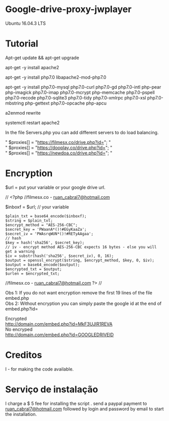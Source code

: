 # Google-drive-proxy-jwplayer

Ubuntu 16.04.3 LTS 

# Tutorial

Apt-get update && apt-get upgrade<br>

apt-get -y install apache2<br>

apt-get -y install php7.0 libapache2-mod-php7.0<br>

apt-get -y install php7.0-mysql php7.0-curl php7.0-gd php7.0-intl php-pear php-imagick php7.0-imap php7.0-mcrypt php-memcache  php7.0-pspell php7.0-recode php7.0-sqlite3 php7.0-tidy php7.0-xmlrpc php7.0-xsl php7.0-mbstring php-gettext php7.0-opcache php-apcu <br>

a2enmod rewrite <br>

systemctl restart apache2 <br>

In the file Servers.php you can add different servers to do load balancing.

"  $proxies[] = "https://filmesx.co/drive.php?id=";  " <br>
"  $proxies[] = "https://dooplay.co/drive.php?id=";  " <br>
"  $proxies[] = "https://newdoa.co/drive.php?id=";  " <br>

# Encryption

$url = put your variable or your google drive url.

// <?php //filmesx.co - ruan_cabral7@hotmail.com

$inboxf = $url; // your variable

    $plain_txt = base64_encode($inboxf);
    $string = $plain_txt;
    $encrypt_method = "AES-256-CBC";
    $secret_key = 'PWaanA*()!#EGyKaaZa';
    $secret_iv = 'PWAsrqWUN*()!#RETyAAgaa';
    // hash
    $key = hash('sha256', $secret_key); 
    // iv - encrypt method AES-256-CBC expects 16 bytes - else you will get a warning
    $iv = substr(hash('sha256', $secret_iv), 0, 16);
    $output = openssl_encrypt($string, $encrypt_method, $key, 0, $iv);
    $output = base64_encode($output);
    $encrypted_txt = $output;
    $urlen = $encrypted_txt;

//filmesx.co - ruan_cabral7@hotmail.com ?> //

Obs 1: If you do not want encryption remove the first 19 lines of the file embed.php <br>
Obs 2: Without encryption you can simply paste the google id at the end of embed.php?id= <br>

Encrypted  <br>
http://domain.com/embed.php?id=MkF3UJlR1REVA <br>
No encryped  <br>
http://domain.com/embed.php?id=GOOGLEDRIVEID <br>

# Creditos

I - for making the code available.

# Serviço de instalação

I charge a $ 5 fee for installing the script .
send a paypal payment to ruan_cabral7@hotmail.com followed by login and password by email to start the installation.
